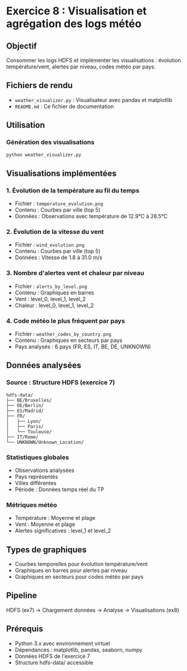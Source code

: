 # Exercice 8 : Visualisation et agrégation des logs météo

## Objectif
Consommer les logs HDFS et implémenter les visualisations : évolution température/vent, alertes par niveau, codes météo par pays.

## Fichiers de rendu
- `weather_visualizer.py` : Visualisateur avec pandas et matplotlib
- `README.md` : Ce fichier de documentation

## Utilisation

### Génération des visualisations
```bash
python weather_visualizer.py
```

## Visualisations implémentées

### 1. Évolution de la température au fil du temps
- Fichier : `temperature_evolution.png`
- Contenu : Courbes par ville (top 5)
- Données : Observations avec température de 12.9°C à 28.5°C

### 2. Évolution de la vitesse du vent
- Fichier : `wind_evolution.png`
- Contenu : Courbes par ville (top 5)
- Données : Vitesse de 1.8 à 31.0 m/s

### 3. Nombre d'alertes vent et chaleur par niveau
- Fichier : `alerts_by_level.png`
- Contenu : Graphiques en barres
- Vent : level_0, level_1, level_2
- Chaleur : level_0, level_1, level_2

### 4. Code météo le plus fréquent par pays
- Fichier : `weather_codes_by_country.png`
- Contenu : Graphiques en secteurs par pays
- Pays analysés : 6 pays (FR, ES, IT, BE, DE, UNKNOWN)

## Données analysées

### Source : Structure HDFS (exercice 7)
```
hdfs-data/
├── BE/Bruxelles/
├── DE/Berlin/
├── ES/Madrid/
├── FR/
│   ├── Lyon/
│   ├── Paris/
│   └── Toulouse/
├── IT/Rome/
└── UNKNOWN/Unknown_Location/
```

### Statistiques globales
- Observations analysées
- Pays représentés
- Villes différentes
- Période : Données temps réel du TP

### Métriques météo
- Température : Moyenne et plage
- Vent : Moyenne et plage
- Alertes significatives : level_1 et level_2

## Types de graphiques
- Courbes temporelles pour évolution température/vent
- Graphiques en barres pour alertes par niveau
- Graphiques en secteurs pour codes météo par pays

## Pipeline
HDFS (ex7) → Chargement données → Analyse → Visualisations (ex8)

## Prérequis
- Python 3.x avec environnement virtuel
- Dépendances : matplotlib, pandas, seaborn, numpy
- Données HDFS de l'exercice 7
- Structure hdfs-data/ accessible